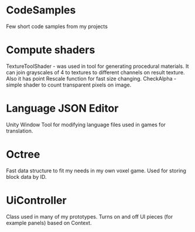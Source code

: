 # CodeSamples
 Few short code samples from my projects

# Compute shaders
 TextureToolShader - was used in tool for generating procedural materials. It can join grayscales of 4 to textures to different channels on result texture. Also it has point Rescale function for fast size changing.
 CheckAlpha - simple shader to count transparent pixels on image.
 
# Language JSON Editor
 Unity Window Tool for modifying language files used in games for translation.
 
# Octree
 Fast data structure to fit my needs in my own voxel game. Used for storing block data by ID.
 
# UiController
 Class used in many of my prototypes. Turns on and off UI pieces (for example panels) based on Context.
